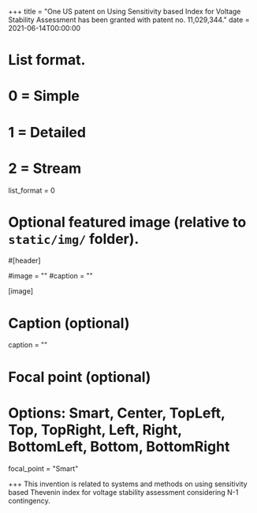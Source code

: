 +++
title = "One US patent on Using Sensitivity based Index for Voltage Stability Assessment has been granted with patent no. 11,029,344."
date = 2021-06-14T00:00:00

# List format.
#   0 = Simple
#   1 = Detailed
#   2 = Stream
list_format = 0

# Optional featured image (relative to `static/img/` folder).
#[header]

#image = ""
#caption = ""

[image]
  # Caption (optional)
  caption = ""
  
  # Focal point (optional)
  # Options: Smart, Center, TopLeft, Top, TopRight, Left, Right, BottomLeft, Bottom, BottomRight
  focal_point = "Smart"

+++
This invention is related to systems and methods on using sensitivity based Thevenin index for voltage stability assessment considering N-1 contingency.